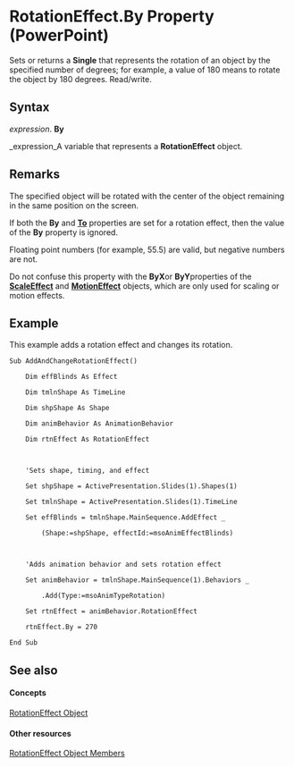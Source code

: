
# RotationEffect.By Property (PowerPoint)

Sets or returns a  **Single** that represents the rotation of an object by the specified number of degrees; for example, a value of 180 means to rotate the object by 180 degrees. Read/write.


## Syntax

 _expression_. **By**

 _expression_A variable that represents a  **RotationEffect** object.


## Remarks

The specified object will be rotated with the center of the object remaining in the same position on the screen.

If both the  **By** and **[To](9630d2d6-818c-d86b-dbd7-54b3b2b13ad2.md)** properties are set for a rotation effect, then the value of the  **By** property is ignored.

Floating point numbers (for example, 55.5) are valid, but negative numbers are not.

Do not confuse this property with the  **ByX**or  **ByY**properties of the  **[ScaleEffect](cb7c296e-a9ea-4ed6-87e0-a5d603da4f9f.md)** and  **[MotionEffect](77a34f68-8806-22b8-149f-c28e0457e7e9.md)** objects, which are only used for scaling or motion effects.


## Example

This example adds a rotation effect and changes its rotation.


```
Sub AddAndChangeRotationEffect()

    Dim effBlinds As Effect

    Dim tmlnShape As TimeLine

    Dim shpShape As Shape

    Dim animBehavior As AnimationBehavior

    Dim rtnEffect As RotationEffect



    'Sets shape, timing, and effect

    Set shpShape = ActivePresentation.Slides(1).Shapes(1)

    Set tmlnShape = ActivePresentation.Slides(1).TimeLine

    Set effBlinds = tmlnShape.MainSequence.AddEffect _

        (Shape:=shpShape, effectId:=msoAnimEffectBlinds)



    'Adds animation behavior and sets rotation effect

    Set animBehavior = tmlnShape.MainSequence(1).Behaviors _

        .Add(Type:=msoAnimTypeRotation)

    Set rtnEffect = animBehavior.RotationEffect

    rtnEffect.By = 270

End Sub
```


## See also


#### Concepts


 [RotationEffect Object](d0fc5520-dbbd-a44a-b811-51fd299c4587.md)
#### Other resources


 [RotationEffect Object Members](eabc8e57-e55c-db57-8a2d-398f1f111f01.md)
